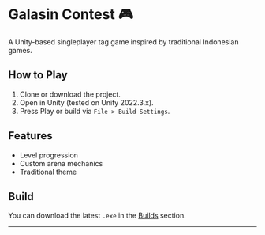 # Galasin Contest 🎮

A Unity-based singleplayer tag game inspired by traditional Indonesian games.

## How to Play
1. Clone or download the project.
2. Open in Unity (tested on Unity 2022.3.x).
3. Press Play or build via `File > Build Settings`.

## Features
- Level progression
- Custom arena mechanics
- Traditional theme

## Build
You can download the latest `.exe` in the [Builds](https://github.com/ketjandr/galasin-contest/tree/main/Builds) section.

---
